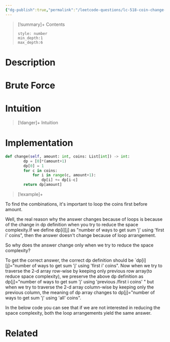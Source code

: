 ```yaml
---
{"dg-publish":true,"permalink":"/leetcode-questions/lc-518-coin-change-ii/","title":"LC 518. Coin Change II","tags":["lc-medium","dp"]}
---
```



>[!summary]+ Contents
>```toc
>style: number
>min_depth:1
>max_depth:6
>```

# Description

# Brute Force
# Intuition

>[!danger]+ Intuition

# Implementation
```python
def change(self, amount: int, coins: List[int]) -> int:
        dp = [0]*(amount+1)
        dp[0] = 1
        for c in coins:
            for i in range(c, amount+1):
                dp[i] += dp[i-c]
        return dp[amount]
```

>[!example]+ 

To find the combinations, it's important to loop the coins first before amount.


Well, the real reason why the answer changes because of loops is because of the change in dp definition when you try to reduce the space complexity.If we define dp[i][j] as "number of ways to get sum 'j' using 'first i' coins", then the answer doesn't change because of loop arrangement.

So why does the answer change only when we try to reduce the space complexity?

To get the correct answer, the correct dp definition should be `dp[i][j]="number of ways to get sum 'j' using 'first i' coins". Now when we try to traverse the 2-d array row-wise by keeping only previous row array(to reduce space complexity), we preserve the above dp definition as dp[j]="number of ways to get sum 'j' using 'previous /first i coins' " but when we try to traverse the 2-d array column-wise by keeping only the previous column, the meaning of dp array changes to dp[j]="number of ways to get sum 'j' using 'all' coins".

In the below code you can see that if we are not interested in reducing the space complexity, both the loop arrangements yield the same answer.
# Related
